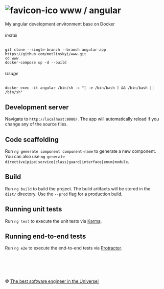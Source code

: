 ![favicon-ico] www / angular
=======

My angular development environment base on Docker

###### Install

```
git clone --single-branch --branch angular-app https://github.com/metlinskyi/www.git
cd www
docker-compose up -d --build
```

###### Usage

```
docker exec -it angular /bin/sh -c "[ -e /bin/bash ] && /bin/bash || /bin/sh"

```

## Development server

Navigate to `http://localhost:8080/`. The app will automatically reload if you change any of the source files.

## Code scaffolding

Run `ng generate component component-name` to generate a new component. You can also use `ng generate directive|pipe|service|class|guard|interface|enum|module`.

## Build

Run `ng build` to build the project. The build artifacts will be stored in the `dist/` directory. Use the `--prod` flag for a production build.

## Running unit tests

Run `ng test` to execute the unit tests via [Karma](https://karma-runner.github.io).

## Running end-to-end tests

Run `ng e2e` to execute the end-to-end tests via [Protractor](http://www.protractortest.org/).

&nbsp;
============
&copy; [The best software engineer in the Universe!](http://www.metlinskyi.com/)

[favicon-ico]: https://raw.github.com/metlinskyi/www/angular/docker/favicon.png
